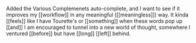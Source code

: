 Added the Various Complemenets auto-complete, and I want to see if it improves my [[workflow]] in any meaningful ([[meaningless]]) way. It kinda [[feels]] like I have Tourette's or [[something]] when these words pop up [[and]] I am encouraged to tunnel into a new world of thought, somewhere I ventured [[before]] but have [[long]] [[left]] behind.